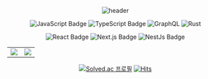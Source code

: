 <div align="center">

<!-- https://github.com/kyechan99/capsule-render -->
  ![header](https://capsule-render.vercel.app/api?type=waving&color=228be6&height=250&section=header&text=Kim%20Min%20Soo&animation=fadeIn&fontSize=70&fontColor=fff&fontAlignY=35&desc=Studying%20JS(TS)%20Backend%20and%20Frontend&descSize=25)

![JavaScript Badge](https://img.shields.io/badge/JavaScript-F7DF1E?style=for-the-badge&logo=JavaScript&logoColor=white)
![TypeScript Badge](https://img.shields.io/badge/Typescript-235A97?style=for-the-badge&logo=Typescript&logoColor=white)
![GraphQL](https://img.shields.io/badge/-GraphQL-E10098?style=for-the-badge&logo=graphql&logoColor=white)
![Rust](https://img.shields.io/badge/rust-%23F7A41D.svg?style=for-the-badge&logo=rust&logoColor=white)

![React Badge](https://img.shields.io/badge/React%2018-000000?style=for-the-badge&logo=React&logoColor=%2361DAFB)
![Next.js Badge](https://img.shields.io/badge/Next%2013-000000?style=for-the-badge&logo=next.js&logoColor=white)
![NestJs Badge](https://img.shields.io/badge/Nest%20Js-000000?style=for-the-badge&logo=Nestjs&logoColor=red)

<table>
  <tr>
    <td width="50%">
      <img src = "https://github-readme-stats-git-masterrstaa-rickstaa.vercel.app/api?username=neko113&show_icons=true&hide_border=true" align="center"/>
    </td>
    <td width="50%">
      <img src = "https://github-readme-stats-git-masterrstaa-rickstaa.vercel.app/api/top-langs/?username=neko113&layout=compact&hide_border=true&langs_count=6&hide=html,css" align="center"/>
    </td>
  </tr>
</table>  

  [![Solved.ac 프로필](http://mazassumnida.wtf/api/mini/generate_badge?boj=alstn113)](https://solved.ac/profile/alstn113) 
  [![Hits](https://hits.seeyoufarm.com/api/count/incr/badge.svg?url=https%3A%2F%2Fgithub.com%2Fneko113%2Fhit-counter&count_bg=%2379C83D&title_bg=%23555555&icon=github.svg&icon_color=%23E7E7E7&title=hits&edge_flat=false)](https://hits.seeyoufarm.com)
</div>

